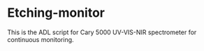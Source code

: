 # Etching-monitor

This is the ADL script for Cary 5000 UV-VIS-NIR spectrometer for continuous monitoring.
